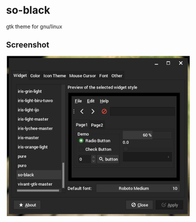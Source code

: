# so-black
gtk theme for gnu/linux

<h2>Screenshot</h2>
<p align="center">
  <img src="screenshot.png" width="500"/>
</p>
